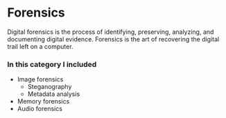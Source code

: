 # Forensics
Digital forensics is the process of identifying, preserving, analyzing, and documenting digital evidence. 
Forensics is the art of recovering the digital trail left on a computer. 

### In this category I included
- Image forensics
  - Steganography
  - Metadata analysis
- Memory forensics
- Audio forensics
